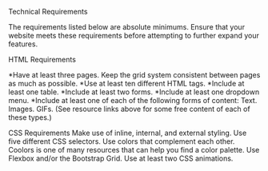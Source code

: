 Technical Requirements

The requirements listed below are absolute minimums. Ensure that your website 
meets these requirements before attempting to further expand your features.

HTML Requirements

*Have at least three pages.
Keep the grid system consistent between pages as much as possible.
*Use at least ten different HTML tags.
*Include at least one table.
*Include at least two forms.
*Include at least one dropdown menu.
*Include at least one of each of the following forms of content: 
Text.
Images.
GIFs.
(See resource links above for some free content of each of these types.)

CSS Requirements
Make use of inline, internal, and external styling.
Use five different CSS selectors.
Use colors that complement each other.
Coolors is one of many resources that can help you find a color palette.
Use Flexbox and/or the Bootstrap Grid.
Use at least two CSS animations.